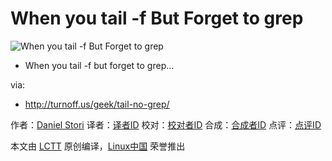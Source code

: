 When you tail -f But Forget to grep
===============

![When you tail -f But Forget to grep](http://turnoff.us/image/en/tail-no-grep.png)

- When you tail -f but forget to grep...

via:
- http://turnoff.us/geek/tail-no-grep/

作者：[Daniel Stori][a]
译者：[译者ID](https://github.com/译者ID)
校对：[校对者ID](https://github.com/校对者ID)
合成：[合成者ID](https://github.com/合成者ID)
点评：[点评ID](https://github.com/点评者ID)

本文由 [LCTT](https://github.com/LCTT/TranslateProject) 原创编译，[Linux中国](https://linux.cn/) 荣誉推出

[a]:http://turnoff.us/about/
